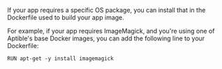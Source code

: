 If your app requires a specific OS package, you can install that in the Dockerfile used to build your app image.

For example, if your app requires ImageMagick, and you're using one of Aptible's base Docker images, you can add the following line to your Dockerfile:

    RUN apt-get -y install imagemagick

